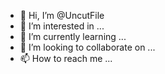 - 👋 Hi, I’m @UncutFile
- 👀 I’m interested in ...
- 🌱 I’m currently learning ...
- 💞️ I’m looking to collaborate on ...
- 📫 How to reach me ...

<!---
UncutFile/UncutFile is a ✨ special ✨ repository because its `README.md` (this file) appears on your GitHub profile.
You can click the Preview link to take a look at your changes.
--->
